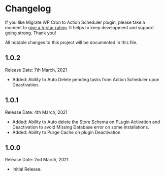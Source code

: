 # Changelog

If you like Migrate WP Cron to Action Scheduler plugin, please take a moment to [give a 5-star rating](https://wordpress.org/support/plugin/migrate-wp-cron-to-action-scheduler/reviews/#new-post). It helps to keep development and support going strong. Thank you!

All notable changes to this project will be documented in this file.

## 1.0.2
Release Date: 7th March, 2021

* Added: Ability to Auto Delete pending tasks from Action Scheduler upon Deactivation.

## 1.0.1
Release Date: 4th March, 2021

* Added: Ability to Auto delete the Store Schema on PLugin Activation and Deactivation to avoid Missing Database error on some installations.
* Added: Ability to Purge Cache on plugin Deactivation.

## 1.0.0
Release Date: 2nd March, 2021

* Initial Release.